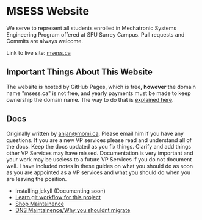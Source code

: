 # MSESS Website
We serve to represent all students enrolled in Mechatronic Systems Engineering Program offered at SFU Surrey Campus. Pull requests and Commits are always welcome.

Link to live site: [msess.ca](https://msess.ca)

## Important Things About This Website
The website is hosted by GitHub Pages, which is free, **however** the domain name "msess.ca" is not free, and yearly payments must be made to keep ownership the domain name. The way to do that is [explained here](https://github.com/msess/msess.github.io/wiki/Domain).

## Docs
Originally written by anjan@momi.ca. Please email him if you have any questions. If you are a new VP services please read and understand all of the docs. Keep the docs updated as you fix things. Clarify and add things other VP Services may have missed. Documentation is very important and your work may be useless to a future VP Services if you do not document well. I have included notes in these guides on what you should do as soon as you are appointed as a VP services and what you should do when you are leaving the position.

- Installing jekyll (Documenting soon)
- [Learn git workflow for this project](https://github.com/msess/msess.github.io/blob/master/CONTRIBUTING.md)
- [Shop Maintainence](https://github.com/msess/msess.github.io/wiki/shop)
- [DNS Maintainence/Why you shouldnt migrate](https://github.com/msess/msess.github.io/wiki/Domain)
